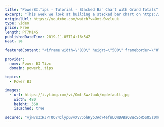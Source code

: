 ```yaml
---
title: "PowerBI.Tips - Tutorial - Stacked Bar Chart with Grand Totals"
excerpt: "This week we look at building a stacked bar chart on https://Charts.PowerBI.Tips  There is a little trick that you need to know no how to add a Y-Axis to the chart.  Additionally, at the end of the video we also show how to add a Grand Total for each bar column.    Visit our Site: https://powerbi.tips/"
originalUrl: https://youtube.com/watch?v=Omt-Swzluuk
type: video
price: Free
length: PT7M14S
publishedDateTime: 2019-11-05T14:16:54Z
heat: 50

featuredContent: "<iframe width=\"800\" height=\"500\" frameborder=\"0\" src=\"https://www.youtube.com/embed/Omt-Swzluuk\" allow=\"accelerometer; autoplay; encrypted-media; gyroscope; picture-in-picture\" allowfullscreen></iframe>"

provider:
  name: Power BI Tips
  domain: powerbi.tips

topics:
  - Power BI

images:
  - url: https://i.ytimg.com/vi/Omt-Swzluuk/hqdefault.jpg
    width: 480
    height: 360
    isCached: true

secured: "vjH7s3xHJPTOO74zlypGvvXV7DohHyo3Ady4efnLQWDABaQBWcSoRoSO5z0muLBarl77s17hQO02XvHcj/16kBdgr4gjocw8FxIfqvUXzwBnzQC/86CdqQYokB4qD50Jm/HNLVNH1Rg7Pgv4kX5/8UDz0hubDxXCW2jfGNoaA2nHpqxP6DGFpbBjKe003dZhhdJFea196n982rtLJdKKA0fNmQ38CJ4CNr32z0+wxSZTGVG+9LK9MOBjnlNtpMTOu8Al3o9Kh+qACEHttiH5o34/gDpteIEMfV8Z7lAB9C1noBEHxatDZrBxPwUPuI8UK84pEN9Gr+S2NcTdIK8kE9OxfrMiSRwlQbmnnnFt9GxjODHTaZZ9nKOwQO0nMd25FNQ1PFb2xZt2UmYmvNMtMknXG1fT/kW7ZacYYXEezJg=;Pib32eXZkY8/hypRwY01Hw=="
---
```


